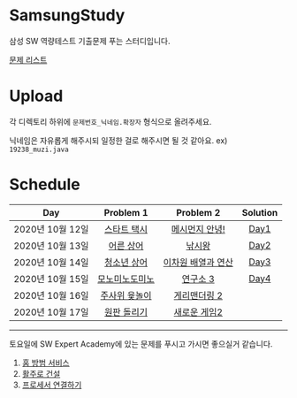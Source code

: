 # SamsungStudy

삼성 SW 역량테스트 기출문제 푸는 스터디입니다.

[문제 리스트](https://www.acmicpc.net/workbook/view/1152)

# Upload

각 디렉토리 하위에 `문제번호_닉네임.확장자` 형식으로 올려주세요.

닉네임은 자유롭게 해주시되 일정한 걸로 해주시면 될 것 같아요. ex) `19238_muzi.java`

# Schedule
Day | Problem 1 | Problem 2 | Solution
:--: | :--: | :--: | :--:
2020년 10월 12일 | [스타트 택시](https://www.acmicpc.net/problem/19238) | [메시먼지 안녕!](https://www.acmicpc.net/problem/17144) | [Day1](./Day1)
2020년 10월 13일 | [어른 상어](https://www.acmicpc.net/problem/19237) | [낚시왕](https://www.acmicpc.net/problem/17143) | [Day2](./Day2)
2020년 10월 14일 | [청소년 상어](https://www.acmicpc.net/problem/19236) | [이차원 배열과 연산](https://www.acmicpc.net/problem/17140) | [Day3](./Day3)
2020년 10월 15일 | [모노미노도미노](https://www.acmicpc.net/problem/19235) | [연구소 3](https://www.acmicpc.net/problem/17142) | [Day4](./Day4)
2020년 10월 16일 | [주사위 윷놀이](https://www.acmicpc.net/problem/17825) | [게리맨더링 2](https://www.acmicpc.net/problem/17779)
2020년 10월 17일 | [원판 돌리기](https://www.acmicpc.net/problem/17822) | [새로운 게임2](https://www.acmicpc.net/problem/17837)


---
토요일에 SW Expert Academy에 있는 문제를 푸시고 가시면 좋으실거 같습니다.
1. [홈 방범 서비스](https://swexpertacademy.com/main/code/problem/problemDetail.do?contestProbId=AV5V61LqAf8DFAWu&categoryId=AV5V61LqAf8DFAWu&categoryType=CODE)
2. [활주로 건설](https://swexpertacademy.com/main/code/problem/problemDetail.do?contestProbId=AWIeW7FakkUDFAVH&categoryId=AWIeW7FakkUDFAVH&categoryType=CODE)
3. [프로세서 연결하기](https://swexpertacademy.com/main/code/problem/problemDetail.do?contestProbId=AV4suNtaXFEDFAUf&categoryId=AV4suNtaXFEDFAUf&categoryType=CODE)
